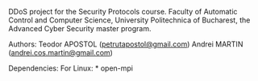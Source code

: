 DDoS project for the Security Protocols course.
Faculty of Automatic Control and Computer Science, University Politechnica of Bucharest, the Advanced Cyber Security master program.

Authors:
	Teodor APOSTOL (petrutapostol@gmail.com)
	Andrei MARTIN (andrei.cos.martin@gmail.com)

Dependencies:
	For Linux:
		* open-mpi

